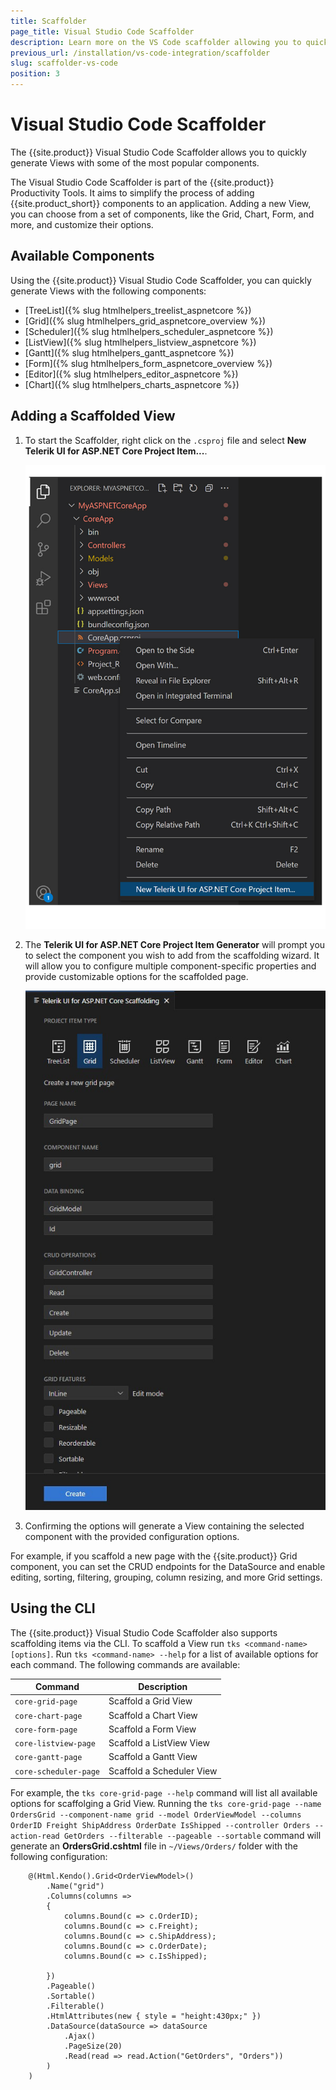 ```yaml
---
title: Scaffolder
page_title: Visual Studio Code Scaffolder
description: Learn more on the VS Code scaffolder allowing you to quickly generate Views with some of the most popular Telerik UI for ASP.NET Core components.
previous_url: /installation/vs-code-integration/scaffolder
slug: scaffolder-vs-code
position: 3
---
```


# Visual Studio Code Scaffolder

The {{site.product}} Visual Studio Code Scaffolder allows you to quickly generate Views with some of the most popular components.

The Visual Studio Code Scaffolder is part of the  {{site.product}} Productivity Tools. It aims to simplify the process of adding {{site.product_short}} components to an application. Adding a new View, you can choose from a set of components, like the Grid, Chart, Form, and more, and customize their options.

## Available Components

Using the {{site.product}} Visual Studio Code Scaffolder, you can quickly generate Views with the following components:

* [TreeList]({% slug htmlhelpers_treelist_aspnetcore %})
* [Grid]({% slug htmlhelpers_grid_aspnetcore_overview %})
* [Scheduler]({% slug htmlhelpers_scheduler_aspnetcore %})
* [ListView]({% slug htmlhelpers_listview_aspnetcore %})
* [Gantt]({% slug htmlhelpers_gantt_aspnetcore %})
* [Form]({% slug htmlhelpers_form_aspnetcore_overview %})
* [Editor]({% slug htmlhelpers_editor_aspnetcore %})
* [Chart]({% slug htmlhelpers_charts_aspnetcore %})

## Adding a Scaffolded View

1. To start the Scaffolder, right click on the `.csproj` file and select **New Telerik UI for ASP.NET Core Project Item...**.

    ![{{ site.product_short }} Select New Project Item in the context menu](images/aspnetcore-scaffolder-context-menu.jpg)

1. The **Telerik UI for ASP.NET Core Project Item Generator** will prompt you to select the component you wish to add from the scaffolding wizard. It will allow you to configure multiple component-specific properties and provide customizable options for the scaffolded page.

    ![{{ site.product_short }} Scaffolder project item generator](images/aspnetcore-scaffolder.jpg)

1. Confirming the options will generate a View containing the selected component with the provided configuration options.

For example, if you scaffold a new page with the {{site.product}} Grid component, you can set the CRUD endpoints for the DataSource and enable editing, sorting, filtering, grouping, column resizing, and more Grid settings.

## Using the CLI

The {{site.product}} Visual Studio Code Scaffolder also supports scaffolding items via the CLI. To scaffold a View run `tks <command-name> [options]`. Run `tks <command-name> --help` for a list of available options for each command. The following commands are available:

| Command | Description |
|---|---|
|`core-grid-page`       | Scaffold a Grid View      |
|`core-chart-page`      | Scaffold a Chart View     |
|`core-form-page`       | Scaffold a Form View      |
|`core-listview-page`   | Scaffold a ListView View  |
|`core-gantt-page`      | Scaffold a Gantt View     |
|`core-scheduler-page`  | Scaffold a Scheduler View |

For example, the `tks core-grid-page --help` command will list all available options for scaffolging a Grid View. Running the `tks core-grid-page --name OrdersGrid --component-name grid --model OrderViewModel --columns OrderID Freight ShipAddress OrderDate IsShipped --controller Orders --action-read GetOrders --filterable --pageable --sortable` command will generate an **OrdersGrid.cshtml** file in `~/Views/Orders/` folder with the following configuration:

```HtmlHelper
    @(Html.Kendo().Grid<OrderViewModel>()
        .Name("grid")
        .Columns(columns =>
        {
            columns.Bound(c => c.OrderID);
            columns.Bound(c => c.Freight);
            columns.Bound(c => c.ShipAddress);
            columns.Bound(c => c.OrderDate);
            columns.Bound(c => c.IsShipped);
        
        })
        .Pageable()
        .Sortable()
        .Filterable()
        .HtmlAttributes(new { style = "height:430px;" })
        .DataSource(dataSource => dataSource
            .Ajax()
            .PageSize(20)
            .Read(read => read.Action("GetOrders", "Orders"))
        )
    )
```
